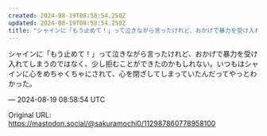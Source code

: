 ```yaml
---
created: 2024-08-19T08:58:54.250Z
updated: 2024-08-19T08:58:54.250Z
title: "シャインに「もう止めて！」って泣きながら言ったけれど、おかげで暴力を受け入れてし[...]"
---
```


<p>シャインに「もう止めて！」って泣きながら言ったけれど、おかげで暴力を受け入れてしまうのではなく、少し拒むことができたのかもしれない。いつもはシャインに心をめちゃくちゃにされて、心を閉ざしてしまっていたんだってやっとわかった。</p>

&mdash; 2024-08-19 08:58:54 UTC

Original URL: https://mastodon.social/@sakuramochi0/112987860778958100
